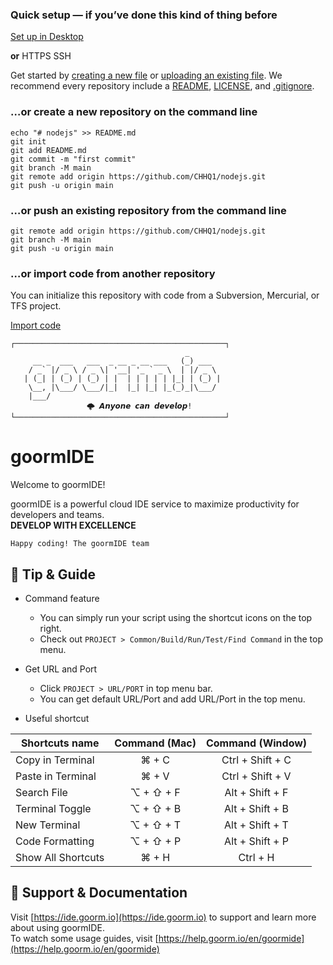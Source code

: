 ### **Quick setup** — if you’ve done this kind of thing before

[ Set up in Desktop](x-github-client://openRepo/https://github.com/CHHQ1/nodejs)

**or** HTTPS SSH

Get started by [creating a new file](https://github.com/CHHQ1/nodejs/new/main) or [uploading an existing file](https://github.com/CHHQ1/nodejs/upload). We recommend every repository include a [README](https://github.com/CHHQ1/nodejs/new/main?readme=1), [LICENSE](https://github.com/CHHQ1/nodejs/new/main?filename=LICENSE.md), and [.gitignore](https://github.com/CHHQ1/nodejs/new/main?filename=.gitignore).

### …or create a new repository on the command line



```
echo "# nodejs" >> README.md
git init
git add README.md
git commit -m "first commit"
git branch -M main
git remote add origin https://github.com/CHHQ1/nodejs.git
git push -u origin main
```

### …or push an existing repository from the command line



```
git remote add origin https://github.com/CHHQ1/nodejs.git
git branch -M main
git push -u origin main
```

### …or import code from another repository

You can initialize this repository with code from a Subversion, Mercurial, or TFS project.



[Import code](https://github.com/CHHQ1/nodejs/import)

```
┌───────────────────────────────────────────────┐
                                       _       
     __ _  ___   ___  _ __ _ __ ___   (_) ___  
    / _` |/ _ \ / _ \| '__| '_ ` _ \  | |/ _ \ 
   | (_| | (_) | (_) | |  | | | | | |_| | (_) |
    \__, |\___/ \___/|_|  |_| |_| |_(_)_|\___/ 
    |___/                                      
			     🌩 𝘼𝙣𝙮𝙤𝙣𝙚 𝙘𝙖𝙣 𝙙𝙚𝙫𝙚𝙡𝙤𝙥!
└───────────────────────────────────────────────┘
```

# goormIDE
Welcome to goormIDE!

goormIDE is a powerful cloud IDE service to maximize productivity for developers and teams.  
**DEVELOP WITH EXCELLENCE**  

`Happy coding! The goormIDE team`


## 🔧 Tip & Guide

* Command feature
	* You can simply run your script using the shortcut icons on the top right.
	* Check out `PROJECT > Common/Build/Run/Test/Find Command` in the top menu.
	
* Get URL and Port
	* Click `PROJECT > URL/PORT` in top menu bar.
	* You can get default URL/Port and add URL/Port in the top menu.

* Useful shortcut
	
| Shortcuts name     | Command (Mac) | Command (Window) |
| ------------------ | :-----------: | :--------------: |
| Copy in Terminal   | ⌘ + C         | Ctrl + Shift + C |
| Paste in Terminal  | ⌘ + V         | Ctrl + Shift + V |
| Search File        | ⌥ + ⇧ + F     | Alt + Shift + F  |
| Terminal Toggle    | ⌥ + ⇧ + B     | Alt + Shift + B  |
| New Terminal       | ⌥ + ⇧ + T     | Alt + Shift + T  |
| Code Formatting    | ⌥ + ⇧ + P     | Alt + Shift + P  |
| Show All Shortcuts | ⌘ + H         | Ctrl + H         |

## 💬 Support & Documentation

Visit [https://ide.goorm.io](https://ide.goorm.io) to support and learn more about using goormIDE.  
To watch some usage guides, visit [https://help.goorm.io/en/goormide](https://help.goorm.io/en/goormide)
